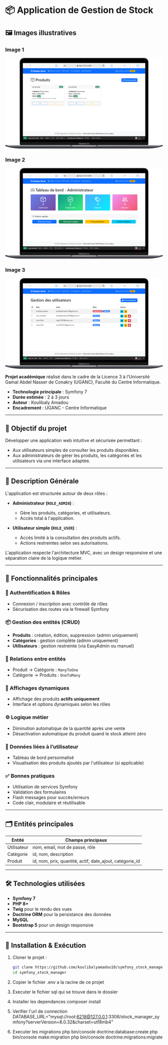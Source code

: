 # 📦 Application de Gestion de Stock

## 🖼️ Images illustratives

### Image 1
![Image 1](public/images/1.png)

### Image 2
![Image 2](public/images/2.png)

### Image 3
![Image 3](public/images/3.png)


**Projet académique** réalisé dans le cadre de la Licence 3 à l’Université Gamal Abdel Nasser de Conakry (UGANC), Faculté du Centre Informatique.

- **Technologie principale** : Symfony 7
- **Durée estimée** : 2 à 3 jours
- **Auteur** : Koulibaly Amadou
- **Encadrement** : UGANC - Centre Informatique

---

## 🎯 Objectif du projet

Développer une application web intuitive et sécurisée permettant :
- Aux utilisateurs simples de consulter les produits disponibles.
- Aux administrateurs de gérer les produits, les catégories et les utilisateurs via une interface adaptée.

---


## 🧩 Description Générale

L'application est structurée autour de deux rôles :

- **Administrateur (`ROLE_ADMIN`)** :
  - Gère les produits, catégories, et utilisateurs.
  - Accès total à l'application.

- **Utilisateur simple (`ROLE_USER`)** :
  - Accès limité à la consultation des produits actifs.
  - Actions restreintes selon ses autorisations.

L'application respecte l'architecture MVC, avec un design responsive et une séparation claire de la logique métier.

---

## 🚀 Fonctionnalités principales

### 🔐 Authentification & Rôles
- Connexion / inscription avec contrôle de rôles
- Sécurisation des routes via le firewall Symfony

### 📦 Gestion des entités (CRUD)
- **Produits** : création, édition, suppression (admin uniquement)
- **Catégories** : gestion complète (admin uniquement)
- **Utilisateurs** : gestion restreinte (via EasyAdmin ou manuel)

### 🔁 Relations entre entités
- Produit → Catégorie : `ManyToOne`
- Catégorie → Produits : `OneToMany`

### 🎯 Affichages dynamiques
- Affichage des produits **actifs uniquement**
- Interface et options dynamiques selon les rôles

### ⚙️ Logique métier
- Diminution automatique de la quantité après une vente
- Désactivation automatique du produit quand le stock atteint zéro

### 👤 Données liées à l’utilisateur
- Tableau de bord personnalisé
- Visualisation des produits ajoutés par l'utilisateur (si applicable)

### ✅ Bonnes pratiques
- Utilisation de services Symfony
- Validation des formulaires
- Flash messages pour succès/erreurs
- Code clair, modulaire et réutilisable

---

## 🗂️ Entités principales

| Entité      | Champs principaux                                          |
|-------------|------------------------------------------------------------|
| Utilisateur | nom, email, mot de passe, rôle                             |
| Catégorie   | id, nom, description                                       |
| Produit     | id, nom, prix, quantité, actif, date_ajout, catégorie_id   |

---

## 🛠️ Technologies utilisées

- **Symfony 7**
- **PHP 8+**
- **Twig** pour le rendu des vues
- **Doctrine ORM** pour la persistance des données
- **MySQL** 
- **Bootstrap 5** pour un design responsive

---

## 🧪 Installation & Exécution

1. Cloner le projet :

   ```bash
   git clone https://github.com/koulibalyamadou10/symfony_stock_manager
   cd symfony_stock_manager

2. Copier le fichier .env a la racine de ce projet

3. Executer le fichier sql qui se trouve dans le dossier

4. Installer les dependances
composer install

5. Verifier l'url de connection
DATABASE_URL="mysql://root:6218@127.0.0.1:3306/stock_manager_symfony?serverVersion=8.0.32&charset=utf8mb4"

6. Executer les migrations
php bin/console doctrine:database:create
php bin/console make:migration
php bin/console doctrine:migrations:migrate
